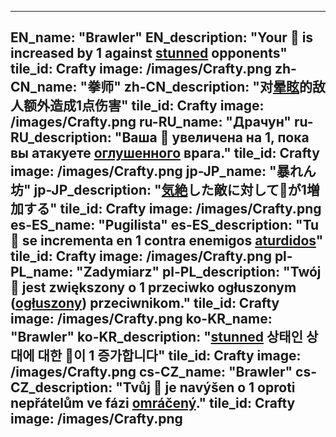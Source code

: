 ---

EN_name: "Brawler"
EN_description: "Your 🔸 is increased by 1 against <u>stunned</u> opponents"
tile_id: Crafty
image: /images/Crafty.png
zh-CN_name: "拳师"
zh-CN_description: "对<u>晕眩</u>的敌人额外造成1点伤害"
tile_id: Crafty
image: /images/Crafty.png
ru-RU_name: "Драчун"
ru-RU_description: "Ваша 🔸 увеличена на 1, пока вы атакуете <u>оглушенного</u> врага."
tile_id: Crafty
image: /images/Crafty.png
jp-JP_name: "暴れん坊"
jp-JP_description: "<u>気絶</u>した敵に対して🔸が1増加する"
tile_id: Crafty
image: /images/Crafty.png
es-ES_name: "Pugilista"
es-ES_description: "Tu 🔸 se incrementa en 1 contra enemigos <u>aturdidos</u>"
tile_id: Crafty
image: /images/Crafty.png
pl-PL_name: "Zadymiarz"
pl-PL_description: "Twój 🔸 jest zwiększony o 1 przeciwko ogłuszonym (<u>ogłuszony</u>) przeciwnikom."
tile_id: Crafty
image: /images/Crafty.png
ko-KR_name: "Brawler"
ko-KR_description: "<u>stunned</u> 상태인 상대에 대한 🔸이 1 증가합니다"
tile_id: Crafty
image: /images/Crafty.png
cs-CZ_name: "Brawler"
cs-CZ_description: "Tvůj 🔸 je navýšen o 1 oproti nepřátelům ve fázi <u>omráčený</u>."
tile_id: Crafty
image: /images/Crafty.png
---
